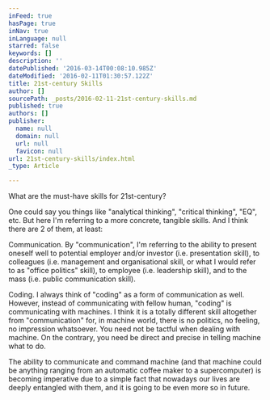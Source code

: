 ```yaml
---
inFeed: true
hasPage: true
inNav: true
inLanguage: null
starred: false
keywords: []
description: ''
datePublished: '2016-03-14T00:08:10.985Z'
dateModified: '2016-02-11T01:30:57.122Z'
title: 21st-century Skills
author: []
sourcePath: _posts/2016-02-11-21st-century-skills.md
published: true
authors: []
publisher:
  name: null
  domain: null
  url: null
  favicon: null
url: 21st-century-skills/index.html
_type: Article

---
```

What are the must-have skills for 21st-century? 

One could say you things like "analytical thinking", "critical thinking", "EQ", etc. But here I'm referring to a more concrete, tangible skills. And I think there are 2 of them, at least:

Communication. By "communication", I'm referring to the ability to present oneself well to potential employer and/or investor (i.e. presentation skill), to colleagues (i.e. management and organisational skill, or what I would refer to as "office politics" skill), to employee (i.e. leadership skill), and to the mass (i.e. public communication skill). 

Coding. I always think of  "coding" as a form of communication as well. However, instead of communicating with fellow human, "coding" is communicating with machines. I think it is a totally different skill altogether from "communication" for, in machine world, there is no politics, no feeling, no impression whatsoever. You need not be tactful when dealing with machine. On the contrary, you need be direct and precise in telling machine what to do. 

The ability to communicate and command machine (and that machine could be anything ranging from an automatic coffee maker to a supercomputer) is becoming imperative due to a simple fact that nowadays our lives are deeply entangled with them, and it is going to be even more so in future.